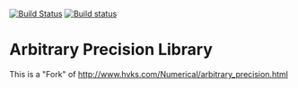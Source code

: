 [![Build Status](https://travis-ci.com/teseoch/arbitrary_precision.svg?branch=master)](https://travis-ci.com/teseoch/arbitrary_precision)
[![Build status](https://ci.appveyor.com/api/projects/status/jm3smragg89i6de6?svg=true)](https://ci.appveyor.com/project/teseoch/arbitrary-precision)


# Arbitrary Precision Library

This is a "Fork" of http://www.hvks.com/Numerical/arbitrary_precision.html

